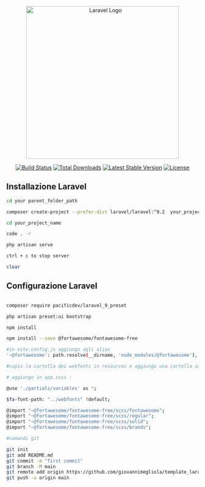<p align="center"><a href="https://laravel.com" target="_blank"><img src="https://raw.githubusercontent.com/laravel/art/master/logo-lockup/5%20SVG/2%20CMYK/1%20Full%20Color/laravel-logolockup-cmyk-red.svg" width="400" alt="Laravel Logo"></a></p>

<p align="center">
<a href="https://github.com/laravel/framework/actions"><img src="https://github.com/laravel/framework/workflows/tests/badge.svg" alt="Build Status"></a>
<a href="https://packagist.org/packages/laravel/framework"><img src="https://img.shields.io/packagist/dt/laravel/framework" alt="Total Downloads"></a>
<a href="https://packagist.org/packages/laravel/framework"><img src="https://img.shields.io/packagist/v/laravel/framework" alt="Latest Stable Version"></a>
<a href="https://packagist.org/packages/laravel/framework"><img src="https://img.shields.io/packagist/l/laravel/framework" alt="License"></a>
</p>

## Installazione Laravel

```bash
cd your parent_folder_path

composer create-project --prefer-dist laravel/laravel:^9.2  your_project_name

cd your_project_name

code . -r

php artisan serve

ctrl + c to stop server

clear 

```
## Configurazione Laravel

```bash

composer require pacificdev/laravel_9_preset

php artisan preset:ui bootstrap

npm install

npm install --save @fortawesome/fontawesome-free

#in vite.config.js aggiungo agli alias
'~@fortawesome': path.resolve(__dirname, 'node_modules/@fortawesome'),

#copio la cartella dei webfonts in resources e aggiungo una cartella img per le immagini

# aggiungo in app.scss : 

@use './partials/variables' as *;

$fa-font-path: "../webfonts" !default;

@import "~@fortawesome/fontawesome-free/scss/fontawesome";
@import "~@fortawesome/fontawesome-free/scss/regular";
@import "~@fortawesome/fontawesome-free/scss/solid";
@import "~@fortawesome/fontawesome-free/scss/brands";

#comandi git 

git init
git add README.md
git commit -m "first commit"
git branch -M main
git remote add origin https://github.com/giovannimegliola/template_laravel_base.git
git push -u origin main


```
